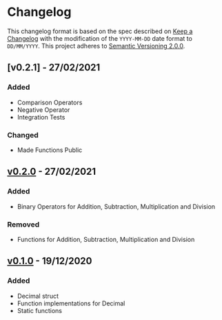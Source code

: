 # Changelog
This changelog format is based on the spec described on [Keep a Changelog](https://keepachangelog.com/en/1.0.0/) with the modification of the `YYYY-MM-DD` date format to `DD/MM/YYYY`.
This project adheres to [Semantic Versioning 2.0.0](https://semver.org/spec/v2.0.0.html).

<!-- This is an example of a update block
  ## [v1.0.0] - 01/01/2021
  ### Added
  ### Changed
  ### Deprecated
  ### Removed
  ### Fixed
  ### Security
-->

## [v0.2.1] - 27/02/2021
### Added
- Comparison Operators
- Negative Operator
- Integration Tests

### Changed
- Made Functions Public

## [v0.2.0] - 27/02/2021
### Added
- Binary Operators for Addition, Subtraction, Multiplication and Division

### Removed
- Functions for Addition, Subtraction, Multiplication and Division

## [v0.1.0] - 19/12/2020
### Added
- Decimal struct
- Function implementations for Decimal
- Static functions

[v0.2.0]: https://github.com/Redfire75369/Fission-Simulator/compare/05b2c2e215296715d75fee23a018a3904e0808e4..master
[v0.1.0]: https://github.com/Redfire75369/Fission-Simulator/tree/05b2c2e215296715d75fee23a018a3904e0808e4
